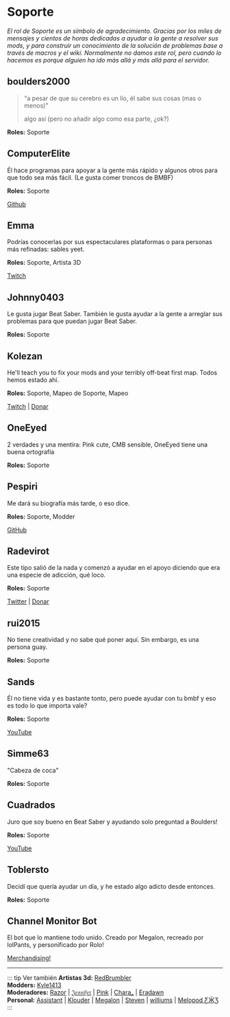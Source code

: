 # Soporte
_El rol de Soporte es un símbolo de agradecimiento. Gracias por los miles de mensajes y cientos de horas dedicadas a ayudar a la gente a resolver sus mods, y para construir un conocimiento de la solución de problemas base a través de macros y el wiki. Normalmente no damos este rol, pero cuando lo hacemos es porque alguien ha ido más allá y más allá para el servidor._

## boulders2000
> "a pesar de que su cerebro es un lío, él sabe sus cosas (mas o menos)"
> 
> algo así (pero no añadir algo como esa parte, ¿ok?)

**Roles:** Soporte

## ComputerElite
Él hace programas para apoyar a la gente más rápido y algunos otros para que todo sea más fácil. (Le gusta comer troncos de BMBF)

**Roles:** Soporte

[Github](https://github.com/ComputerElite/)

## Emma
Podrías conocerlas por sus espectaculares plataformas o para personas más refinadas: sables yeet.

**Roles:** Soporte, Artista 3D

[Twitch](https://www.twitch.tv/therealkleinba)

## Johnny0403
Le gusta jugar Beat Saber. También le gusta ayudar a la gente a arreglar sus problemas para que puedan jugar Beat Saber.

**Roles:** Soporte

## Kolezan
He'll teach you to fix your mods and your terribly off-beat first map. Todos hemos estado ahí.

**Roles:** Soporte, Mapeo de Soporte, Mapeo

[Twitch](https://www.twitch.tv/kolezan) | [Donar](https://paypal.me/kolezan)

## OneEyed
2 verdades y una mentira: Pink cute, CMB sensible, OneEyed tiene una buena ortografía

**Roles:** Soporte

## Pespiri
Me dará su biografía más tarde, o eso dice.

**Roles:** Soporte, Modder

[GitHub](https://github.com/pespiri)

## Radevirot
Este tipo salió de la nada y comenzó a ayudar en el apoyo diciendo que era una especie de adicción, qué loco.

**Roles:** Soporte

[Twitter](https://twitter.com/Radevirot) | [Donar](paypal.me/Radevirot)

## rui2015
No tiene creatividad y no sabe qué poner aquí. Sin embargo, es una persona guay.

**Roles:** Soporte

## Sands
Él no tiene vida y es bastante tonto, pero puede ayudar con tu bmbf y eso es todo lo que importa vale?

**Roles:** Soporte

[YouTube](https://www.youtube.com/channel/UCiZEAQOgVABYs1-u3psPezg)

## Simme63
"Cabeza de coca"

**Roles:** Soporte

## Cuadrados
Juro que soy bueno en Beat Saber y ayudando solo preguntad a Boulders!

**Roles:** Soporte

[YouTube](https://www.youtube.com/channel/UCaQ7PLj4AqGHZnqQVjc_XBQ)

## Toblersto
Decidí que quería ayudar un día, y he estado algo adicto desde entonces.

**Roles:** Soporte

## Channel Monitor Bot
El bot que lo mantiene todo unido. Creado por Megalon, recreado por lolPants, y personificado por Rolo!

[Merchandising!](https://www.redbubble.com/people/megalon-gaming/portfolio)

---

::: tip Ver también **Artistas 3d:** [RedBrumbler](./3d-artists.md#redbrumbler)  
**Modders:** [Kyle1413](./modders.md#kyle1413)  
**Moderadores:** [Razor](./moderators.md#razor) | [𝔍𝔢𝔫𝔫𝔦𝔣𝔢𝔯](./moderators.md#jennifer) | [Pink](./moderators.md#pink) | [Chara_](./moderators.md#chara) | [Eradawn](./moderators.md#eradawn)  
**Personal:** [Assistant](./staff.md#assistant) | [Klouder](./staff.md#klouder-retired) | [Megalon](./staff.md#megalon) | [Steven](./staff.md#steven-🎀) | [williums](./staff.md#williums) | [Melopod ƸӜƷ](./staff.md#melopod-ƹжʒ) :::
